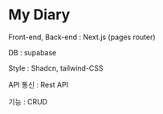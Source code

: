  # My Diary

Front-end, Back-end : Next.js (pages router)

DB : supabase

Style : Shadcn, tailwind-CSS

API 통신 : Rest API

기능 : CRUD

